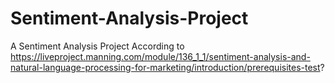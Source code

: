 # Sentiment-Analysis-Project
A Sentiment Analysis Project According to https://liveproject.manning.com/module/136_1_1/sentiment-analysis-and-natural-language-processing-for-marketing/introduction/prerequisites-test?        
